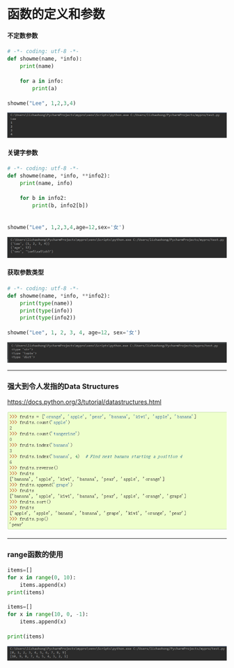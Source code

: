# 函数的定义和参数

#### 不定数参数

```py
# -*- coding: utf-8 -*-
def showme(name, *info):
    print(name)

    for a in info:
        print(a)

showme("Lee", 1,2,3,4)
```

![](/assets/231212import.png)

#### 关键字参数

```py
# -*- coding: utf-8 -*-
def showme(name, *info, **info2):
    print(name, info)

    for b in info2:
        print(b, info2[b])


showme("Lee", 1,2,3,4,age=12,sex='女')
```

![](/assets/211515123import.png)

#### 获取参数类型

```py
# -*- coding: utf-8 -*-
def showme(name, *info, **info2):
    print(type(name))
    print(type(info))
    print(type(info2))

showme("Lee", 1, 2, 3, 4, age=12, sex='女')
```

![](/assets/124112import.png)

---

### 强大到令人发指的Data Structures

https://docs.python.org/3/tutorial/datastructures.html

![](/assets/15123123import.png)



---

### **range函数的使用**

```py
items=[]
for x in range(0, 10):
    items.append(x)
print(items)

items=[]
for x in range(10, 0, -1):
    items.append(x)

print(items)
```

![](/assets/512312312import.png)

